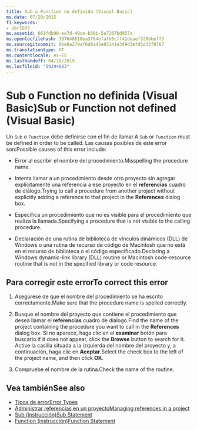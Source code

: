 ```yaml
---
title: Sub o Function no definida (Visual Basic)
ms.date: 07/20/2015
f1_keywords:
- vbrID35
ms.assetid: 661fdb90-ee7d-40ce-b30b-5e7267bd957a
ms.openlocfilehash: 397648618ea3764efafb5cff41deaef320bbeff3
ms.sourcegitcommit: 0be8a279af6d8a43e03141e349d3efd5d35f8767
ms.translationtype: HT
ms.contentlocale: es-ES
ms.lasthandoff: 04/18/2019
ms.locfileid: "59294683"
---
```

# <a name="sub-or-function-not-defined-visual-basic"></a><span data-ttu-id="76ca6-102">Sub o Function no definida (Visual Basic)</span><span class="sxs-lookup"><span data-stu-id="76ca6-102">Sub or Function not defined (Visual Basic)</span></span>
<span data-ttu-id="76ca6-103">Un `Sub` o `Function` debe definirse con el fin de llamar.</span><span class="sxs-lookup"><span data-stu-id="76ca6-103">A `Sub` or `Function` must be defined in order to be called.</span></span> <span data-ttu-id="76ca6-104">Las causas posibles de este error son:</span><span class="sxs-lookup"><span data-stu-id="76ca6-104">Possible causes of this error include:</span></span>  
  
-   <span data-ttu-id="76ca6-105">Error al escribir el nombre del procedimiento.</span><span class="sxs-lookup"><span data-stu-id="76ca6-105">Misspelling the procedure name.</span></span>  
  
-   <span data-ttu-id="76ca6-106">Intenta llamar a un procedimiento desde otro proyecto sin agregar explícitamente una referencia a ese proyecto en el **referencias** cuadro de diálogo.</span><span class="sxs-lookup"><span data-stu-id="76ca6-106">Trying to call a procedure from another project without explicitly adding a reference to that project in the **References** dialog box.</span></span>  
  
-   <span data-ttu-id="76ca6-107">Especifica un procedimiento que no es visible para el procedimiento que realiza la llamada.</span><span class="sxs-lookup"><span data-stu-id="76ca6-107">Specifying a procedure that is not visible to the calling procedure.</span></span>  
  
-   <span data-ttu-id="76ca6-108">Declaración de una rutina de biblioteca de vínculos dinámicos (DLL) de Windows o una rutina de recurso de código de Macintosh que no está en el recurso de biblioteca o el código especificado.</span><span class="sxs-lookup"><span data-stu-id="76ca6-108">Declaring a Windows dynamic-link library (DLL) routine or Macintosh code-resource routine that is not in the specified library or code resource.</span></span>  
  
## <a name="to-correct-this-error"></a><span data-ttu-id="76ca6-109">Para corregir este error</span><span class="sxs-lookup"><span data-stu-id="76ca6-109">To correct this error</span></span>  
  
1. <span data-ttu-id="76ca6-110">Asegúrese de que el nombre del procedimiento se ha escrito correctamente.</span><span class="sxs-lookup"><span data-stu-id="76ca6-110">Make sure that the procedure name is spelled correctly.</span></span>  
  
2. <span data-ttu-id="76ca6-111">Busque el nombre del proyecto que contiene el procedimiento que desea llamar el **referencias** cuadro de diálogo.</span><span class="sxs-lookup"><span data-stu-id="76ca6-111">Find the name of the project containing the procedure you want to call in the **References** dialog box.</span></span> <span data-ttu-id="76ca6-112">Si no aparece, haga clic en el **examinar** botón para buscarlo.</span><span class="sxs-lookup"><span data-stu-id="76ca6-112">If it does not appear, click the **Browse** button to search for it.</span></span> <span data-ttu-id="76ca6-113">Active la casilla situada a la izquierda del nombre del proyecto y, a continuación, haga clic en **Aceptar**.</span><span class="sxs-lookup"><span data-stu-id="76ca6-113">Select the check box to the left of the project name, and then click **OK**.</span></span>  
  
3. <span data-ttu-id="76ca6-114">Compruebe el nombre de la rutina.</span><span class="sxs-lookup"><span data-stu-id="76ca6-114">Check the name of the routine.</span></span>  
  
## <a name="see-also"></a><span data-ttu-id="76ca6-115">Vea también</span><span class="sxs-lookup"><span data-stu-id="76ca6-115">See also</span></span>

- [<span data-ttu-id="76ca6-116">Tipos de error</span><span class="sxs-lookup"><span data-stu-id="76ca6-116">Error Types</span></span>](../../../visual-basic/programming-guide/language-features/error-types.md)
- [<span data-ttu-id="76ca6-117">Administrar referencias en un proyecto</span><span class="sxs-lookup"><span data-stu-id="76ca6-117">Managing references in a project</span></span>](/visualstudio/ide/managing-references-in-a-project)
- [<span data-ttu-id="76ca6-118">Sub (instrucción)</span><span class="sxs-lookup"><span data-stu-id="76ca6-118">Sub Statement</span></span>](../../../visual-basic/language-reference/statements/sub-statement.md)
- [<span data-ttu-id="76ca6-119">Function (instrucción)</span><span class="sxs-lookup"><span data-stu-id="76ca6-119">Function Statement</span></span>](../../../visual-basic/language-reference/statements/function-statement.md)
